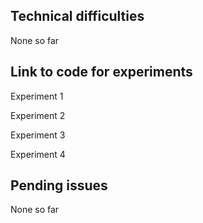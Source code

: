Technical difficulties
-----------------------

None so far



Link to code for experiments
-----------------------------



Experiment 1<br>




Experiment 2<br>




Experiment 3<br>






Experiment 4<br>







Pending issues
---------------


None so far





